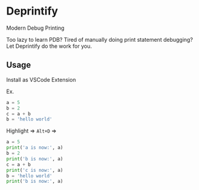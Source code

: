 # Deprintify

Modern Debug Printing

Too lazy to learn PDB? Tired of manually doing print statement debugging? Let Deprintify do the work for you.

## Usage
Install as VSCode Extension

Ex.
```Python
a = 5
b = 2
c = a + b
b = 'hello world'
```

Highlight => `Alt+D` =>

```Python
a = 5
print('a is now:', a)
b = 2
print('b is now:', a)
c = a + b
print('c is now:', a)
b = 'hello world'
print('b is now:', a)
```
